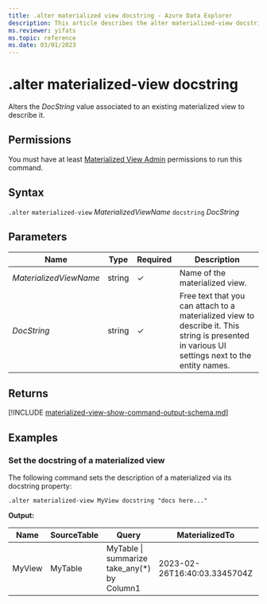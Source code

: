 ```yaml
---
title: .alter materialized view docstring - Azure Data Explorer
description: This article describes the alter materialized-view docstring command in Azure Data Explorer.
ms.reviewer: yifats
ms.topic: reference
ms.date: 03/01/2023
---
```

# .alter materialized-view docstring

Alters the *DocString* value associated to an existing materialized view to describe it.

## Permissions

You must have at least [Materialized View Admin](../access-control/role-based-access-control.md) permissions to run this command.

## Syntax

`.alter` `materialized-view` *MaterializedViewName* `docstring` *DocString*

## Parameters

| Name                   | Type   | Required | Description                                                                                                                                    |
|------------------------|--------|----------|------------------------------------------------------------------------------------------------------------------------------------------------|
| *MaterializedViewName* | string | &check;  | Name of the materialized view.                                                                                                                 |
| *DocString*            | string | &check;  | Free text that you can attach to a materialized view to describe it. This string is presented in various UI settings next to the entity names. |

## Returns

[!INCLUDE [materialized-view-show-command-output-schema.md](../../../includes/materialized-view-show-command-output-schema.md)]

## Examples

### Set the docstring of a materialized view

The following command sets the description of a materialized via its docstring property:

```kusto
.alter materialized-view MyView docstring "docs here..."
```

**Output:**

| Name   | SourceTable | Query                                       | MaterializedTo                   | LastRun                      | LastRunResult | IsHealthy | IsEnabled | Folder | DocString      | AutoUpdateSchema | EffectiveDateTime            | Lookback   |
|--------|-------------|---------------------------------------------|----------------------------------|------------------------------|---------------|-----------|-----------|--------|----------------|------------------|------------------------------|------------|
| MyView | MyTable     | MyTable \| summarize take_any(*) by Column1 | 2023-02-26T16:40:03.3345704Z     | 2023-02-26T16:44:15.9033667Z | Completed     | true      | true      |        | "docs here..." | true             | 2023-02-23T14:01:42.5172342Z |            |

